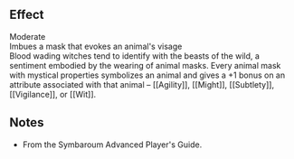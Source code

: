 ## Effect
Moderate<br>Imbues a mask that evokes an animal's visage<br>Blood wading witches tend to identify with the beasts of the wild, a sentiment embodied by the wearing of animal masks. Every animal mask with mystical properties symbolizes an animal and gives a +1 bonus on an attribute associated with that animal – [[Agility]], [[Might]], [[Subtlety]], [[Vigilance]], or [[Wit]].
## Notes
* From the Symbaroum Advanced Player's Guide.